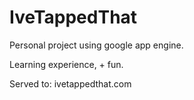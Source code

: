 IveTappedThat
=============

Personal project using google app engine. 

Learning experience, + fun.


Served to: ivetappedthat.com


